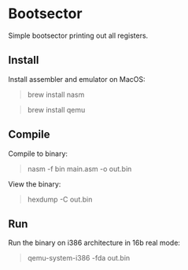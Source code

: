 Bootsector
==========
Simple bootsector printing out all registers.

Install
-------
Install assembler and emulator on MacOS:

> brew install nasm

> brew install qemu

Compile
-------
Compile to binary:

> nasm -f bin main.asm -o out.bin

View the binary:

> hexdump -C out.bin

Run
---
Run the binary on i386 architecture in 16b real mode:

> qemu-system-i386 -fda out.bin
